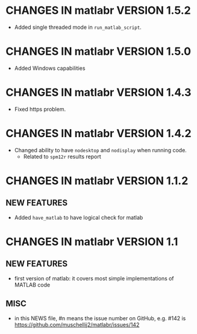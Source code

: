 # CHANGES IN matlabr VERSION 1.5.2

- Added single threaded mode in `run_matlab_script`.


# CHANGES IN matlabr VERSION 1.5.0

- Added Windows capabilities

# CHANGES IN matlabr VERSION 1.4.3

- Fixed https problem.
  
# CHANGES IN matlabr VERSION 1.4.2

- Changed ability to have `nodesktop` and `nodisplay` when running code.
  - Related to `spm12r` results report

# CHANGES IN matlabr VERSION 1.1.2

## NEW FEATURES

- Added `have_matlab` to have logical check for matlab

# CHANGES IN matlabr VERSION 1.1

## NEW FEATURES

- first version of matlab: it covers most simple implementations of MATLAB code

## MISC

- in this NEWS file, #n means the issue number on GitHub, e.g. #142 is https://github.com/muschellij2/matlabr/issues/142
